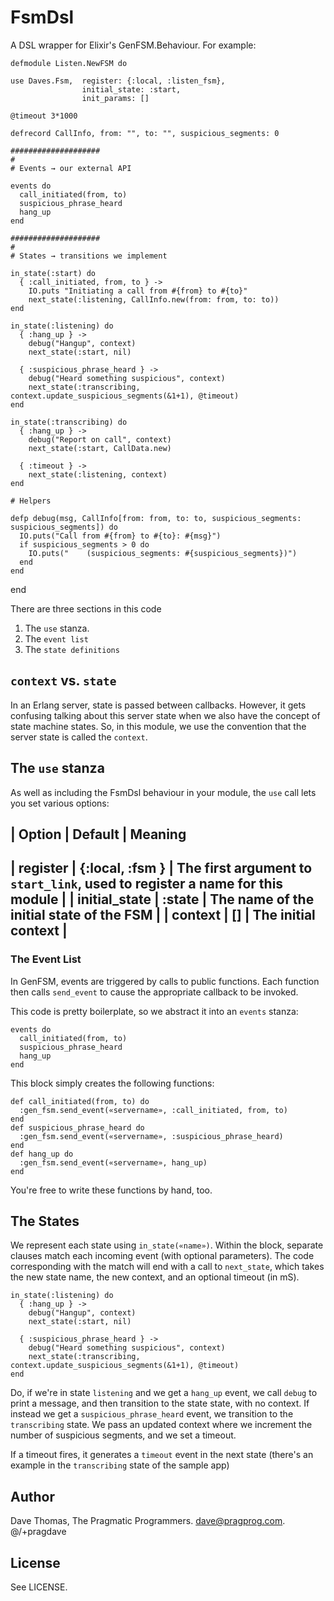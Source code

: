 # FsmDsl

A DSL wrapper for Elixir's GenFSM.Behaviour. For example:

    defmodule Listen.NewFSM do

    use Daves.Fsm,  register: {:local, :listen_fsm},
                    initial_state: :start,
                    init_params: []

    @timeout 3*1000

    defrecord CallInfo, from: "", to: "", suspicious_segments: 0

    ####################
    #
    # Events → our external API

    events do
      call_initiated(from, to)
      suspicious_phrase_heard
      hang_up
    end

    ####################
    #
    # States → transitions we implement

    in_state(:start) do
      { :call_initiated, from, to } ->
        IO.puts "Initiating a call from #{from} to #{to}"
        next_state(:listening, CallInfo.new(from: from, to: to))
    end

    in_state(:listening) do
      { :hang_up } ->
        debug("Hangup", context)
        next_state(:start, nil)

      { :suspicious_phrase_heard } ->
        debug("Heard something suspicious", context)
        next_state(:transcribing, context.update_suspicious_segments(&1+1), @timeout)
    end

    in_state(:transcribing) do
      { :hang_up } ->
        debug("Report on call", context)
        next_state(:start, CallData.new)

      { :timeout } ->
        next_state(:listening, context)
    end

    # Helpers

    defp debug(msg, CallInfo[from: from, to: to, suspicious_segments: suspicious_segments]) do
      IO.puts("Call from #{from} to #{to}: #{msg}")
      if suspicious_segments > 0 do
        IO.puts("    (suspicious_segments: #{suspicious_segments})")
      end
    end

  end

There are three sections in this code

1. The `use` stanza.
2. The `event list`
3. The `state definitions`

## `context` vs. `state`

In an Erlang server, state is passed between callbacks. However, it gets confusing talking 
about this server state when we also have the concept of state machine states. So, in this
module, we use the convention that the server state is called the `context`.


## The `use` stanza

As well as including the FsmDsl behaviour in your module, the `use` call lets you set various options:

| Option        | Default         | Meaning
-------------------------------------------
| register      | {:local, :fsm } | The first argument to `start_link`, used to register a name for this module |
| initial_state | :state          | The name of the initial state of the FSM   |
| context       | []              | The initial context |
-------------------------------------------

### The Event List

In GenFSM, events are triggered by calls to public functions. Each function then calls `send_event`
to cause the appropriate callback to be invoked.

This code is pretty boilerplate, so we abstract it into an `events` stanza:

    events do
      call_initiated(from, to)
      suspicious_phrase_heard
      hang_up
    end

This block simply creates the following functions:

    def call_initiated(from, to) do
      :gen_fsm.send_event(«servername», :call_initiated, from, to)
    end
    def suspicious_phrase_heard do
      :gen_fsm.send_event(«servername», :suspicious_phrase_heard)
    end
    def hang_up do
      :gen_fsm.send_event(«servername», hang_up)
    end

You're free to write these functions by hand, too.

## The States

We represent each state using `in_state(«name»)`. Within the block, separate clauses
match each incoming event (with optional parameters). The code corresponding with the match
will end with a call to `next_state`, which takes the new state name, the new context, and an optional timeout (in mS).

    in_state(:listening) do
      { :hang_up } ->
        debug("Hangup", context)
        next_state(:start, nil)

      { :suspicious_phrase_heard } ->
        debug("Heard something suspicious", context)
        next_state(:transcribing, context.update_suspicious_segments(&1+1), @timeout)
    end

Do, if we're in state `listening` and we get a `hang_up` event,  we call `debug` to print a message, 
and then transition to the state state, with no context. If instead we get a `suspicious_phrase_heard` 
event, we transition to the `transcribing` state. We pass an updated context where we increment the
number of suspicious segments, and we set a timeout.

If a timeout fires, it generates a `timeout` event in the next state (there's an example in the `transcribing` 
state of the sample app)

## Author

Dave Thomas, The Pragmatic Programmers. dave@pragprog.com. @/+pragdave

## License

See LICENSE.
